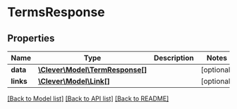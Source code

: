 # TermsResponse

## Properties
Name | Type | Description | Notes
------------ | ------------- | ------------- | -------------
**data** | [**\Clever\Model\TermResponse[]**](TermResponse.md) |  | [optional] 
**links** | [**\Clever\Model\Link[]**](Link.md) |  | [optional] 

[[Back to Model list]](../README.md#documentation-for-models) [[Back to API list]](../README.md#documentation-for-api-endpoints) [[Back to README]](../README.md)


